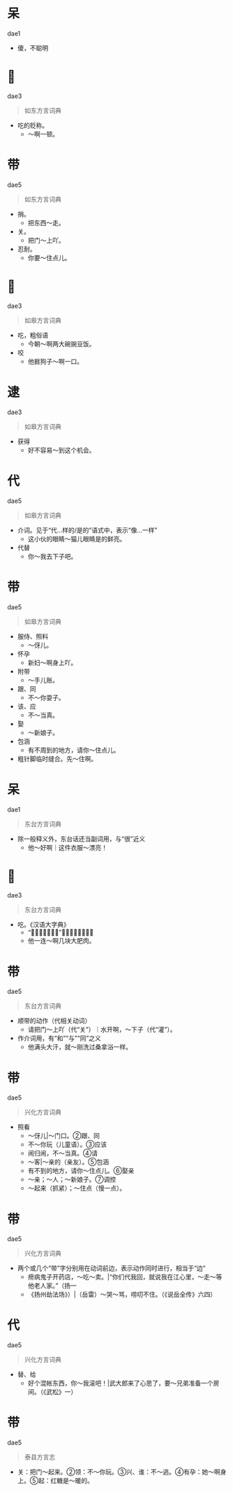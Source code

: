 # 呆
dae1
- 傻，不聪明

# 𠯪
dae3
> 如东方言词典
- 吃的贬称。
  - ～啊一顿。

# 带
dae5
> 如东方言词典
- 捎。
  - 把东西～走。
- 关。
  - 把门～上吖。
- 忍耐。
  - 你要～住点儿。

# 𠯪
dae3
> 如皋方言词典
- 吃，粗俗语
  - 今朝～啊两大碗豌豆饭。
- 咬
  - 他捱狗子～啊一口。

# 逮
dae3
> 如皋方言词典
- 获得
  - 好不容易～到这个机会。

# 代
dae5
> 如皋方言词典
- 介词。见于“代…样的/是的”语式中，表示“像…一样”
  - 这小伙的眼睛～猫儿眼睛是的鲜亮。
- 代替
  - 你～我去下子吧。

# 带
dae5
> 如皋方言词典
- 服侍、照料
  - ～伢儿。
- 怀孕
  - 新妇～啊身上吖。
- 附带
  - ～手儿账。
- 跟、同
  - 不～你耍子。
- 该、应
  - 不～当真。
- 娶
  - ～新娘子。
- 包涵
  - 有不周到的地方，请你～住点儿。
- 粗针脚临时缝合。先～住啊。

# 呆
dae1
> 东台方言词典
- 除一般释义外，东台话还当副词用，与“很”近义
  - 他～好啊｜这件衣服～漂亮！

# 𠯪
dae3
> 东台方言词典
- 吃。《汉语大字典》
  - “𠯪，方言，吃。”一种急乎乎的吃相
  - 他一连～啊几块大肥肉。

# 带
dae5
> 东台方言词典
- 顺带的动作（代相关动词）
  - 请把门～上吖（代“关”）｜水开啊，～下子（代“灌”）。
- 作介词用，有“和”“与”“同”之义
  - 他满头大汗，就～刚洗过桑拿浴一样。

# 带
dae5
> 兴化方言词典
- 照看
  - ～伢儿|～门口。②跟、同
  - 不～你玩（儿童语）。③应该
  - 闹归闹，不～当真。④请
  - ～客|～亲的（亲友）。⑤包涵
  - 有不到的地方，请你～住点儿。⑥娶亲
  - ～亲；～人；～新娘子。⑦调控
  - ～起来（抓紧）；～住点（慢一点）。

# 带
dae5
> 兴化方言词典
- 两个或几个“带”字分别用在动词前边，表示动作同时进行，相当于“边”
  - 痨病鬼子开药店，～吃～卖。|“你们代我回，就说我在江心里，～走～等他老人家。”（扬一
  - 《扬州劫法场》）|（岳雷）～哭～骂，唠叨不住。（《说岳全传》六四）

# 代
dae5
> 兴化方言词典
- 替、给
  - 好个混帐东西，你～我滚吧！|武大郎来了心思了，要～兄弟准备一个房间。（《武松》一）

# 带
dae5
> 泰县方言志
- 关：把门～起来。②领：不～你玩。③兴、谁：不～逃。④有孕：她～啊身上。⑤起：红糖是～暖的。
